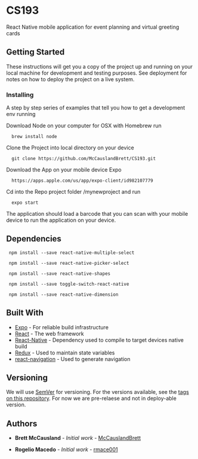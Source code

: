 # CS193

React Native mobile application for event planning and virtual greeting cards

## Getting Started

These instructions will get you a copy of the project up and running on your local machine for development and testing purposes. See deployment for notes on how to deploy the project on a live system.


### Installing

A step by step series of examples that tell you how to get a development env running

Download Node on your computer for OSX with Homebrew run
```
  brew install node
```

Clone the Project into local directory on your device
```
  git clone https://github.com/McCauslandBrett/CS193.git
```

Download the App on your mobile device Expo
```
  https://apps.apple.com/us/app/expo-client/id982107779
```

Cd into the Repo project folder /mynewproject and run
```
  expo start
```
The application should load a barcode that you can scan with your mobile device to run the application on your device.
## Dependencies
 ```
  npm install --save react-native-multiple-select
 ```
 ```
  npm install --save react-native-picker-select
 ```
 ```
  npm install --save react-native-shapes
 ```
 ```
  npm install --save toggle-switch-react-native
 ```
 ```
  npm install --save react-native-dimension
 ```
## Built With

* [Expo](https://expo.io) - For reliable build infrastructure
* [React](https://reactjs.org) - The web framework
* [React-Native](https://facebook.github.io/react-native/) - Dependency used to compile to target devices native build
* [Redux](https://redux.js.org) - Used to maintain state variables
* [react-navigation](https://reactnavigation.org) - Used to generate navigation

## Versioning

We will use [SemVer](http://semver.org/) for versioning. For the versions available, see the [tags on this repository](https://github.com/your/project/tags). For now we are pre-relaese and not in deploy-able version.

## Authors

* **Brett McCausland** - *Initial work* - [McCauslandBrett](https://github.com/McCauslandBrett)

* **Rogelio Macedo** - *Initial work* - [rmace001](https://github.com/rmace001)
